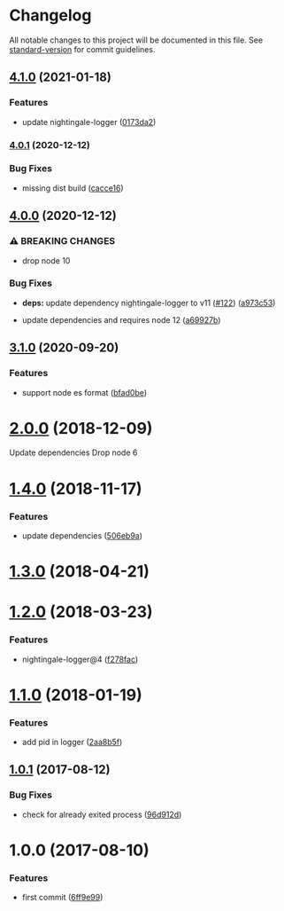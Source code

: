 # Changelog

All notable changes to this project will be documented in this file. See [standard-version](https://github.com/conventional-changelog/standard-version) for commit guidelines.

## [4.1.0](https://github.com/christophehurpeau/graceful-kill/compare/v4.0.1...v4.1.0) (2021-01-18)


### Features

* update nightingale-logger ([0173da2](https://github.com/christophehurpeau/graceful-kill/commit/0173da2296e95599356e2697d5fadda4b0a8d81a))

### [4.0.1](https://github.com/christophehurpeau/graceful-kill/compare/v4.0.0...v4.0.1) (2020-12-12)


### Bug Fixes

* missing dist build ([cacce16](https://github.com/christophehurpeau/graceful-kill/commit/cacce16217bc1e930b92f50671aa499d9e7335b1))

## [4.0.0](https://github.com/christophehurpeau/graceful-kill/compare/v3.1.0...v4.0.0) (2020-12-12)


### ⚠ BREAKING CHANGES

* drop node 10

### Bug Fixes

* **deps:** update dependency nightingale-logger to v11 ([#122](https://github.com/christophehurpeau/graceful-kill/issues/122)) ([a973c53](https://github.com/christophehurpeau/graceful-kill/commit/a973c5309e112f9353ae8d5254df95d53cde20c1))


* update dependencies and requires node 12 ([a69927b](https://github.com/christophehurpeau/graceful-kill/commit/a69927b31ab4b2873ce05558979641b3a45c1d53))

## [3.1.0](https://github.com/christophehurpeau/graceful-kill/compare/v3.0.1...v3.1.0) (2020-09-20)


### Features

* support node es format ([bfad0be](https://github.com/christophehurpeau/graceful-kill/commit/bfad0be9c39ac1f031ba2719091a425a4a860256))

<a name="2.0.0"></a>
# [2.0.0](https://github.com/christophehurpeau/graceful-kill/compare/v1.4.0...v2.0.0) (2018-12-09)

Update dependencies
Drop node 6


<a name="1.4.0"></a>
# [1.4.0](https://github.com/christophehurpeau/graceful-kill/compare/v1.3.0...v1.4.0) (2018-11-17)


### Features

* update dependencies ([506eb9a](https://github.com/christophehurpeau/graceful-kill/commit/506eb9a))


<a name="1.3.0"></a>
# [1.3.0](https://github.com/christophehurpeau/graceful-kill/compare/v1.2.0...v1.3.0) (2018-04-21)


<a name="1.2.0"></a>
# [1.2.0](https://github.com/christophehurpeau/graceful-kill/compare/v1.1.0...v1.2.0) (2018-03-23)


### Features

* nightingale-logger@4 ([f278fac](https://github.com/christophehurpeau/graceful-kill/commit/f278fac))


<a name="1.1.0"></a>
# [1.1.0](https://github.com/christophehurpeau/graceful-kill/compare/v1.0.1...v1.1.0) (2018-01-19)


### Features

* add pid in logger ([2aa8b5f](https://github.com/christophehurpeau/graceful-kill/commit/2aa8b5f))


<a name="1.0.1"></a>
## [1.0.1](https://github.com/christophehurpeau/undefined/compare/v1.0.0...v1.0.1) (2017-08-12)


### Bug Fixes

* check for already exited process ([96d912d](https://github.com/christophehurpeau/undefined/commit/96d912d))


<a name="1.0.0"></a>
# 1.0.0 (2017-08-10)


### Features

* first commit ([6ff9e99](https://github.com/christophehurpeau/undefined/commit/6ff9e99))

